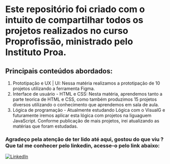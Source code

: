 # Este repositório foi criado com o intuito de compartilhar todos os projetos realizados no curso Proprofissão, ministrado pelo Instituto Proa.

## Principais conteúdos abordados:
1. Prototipação e UX | UI: Nessa matéria realizamos a prototipação de 10 projetos utilizando a ferramenta Figma.
2. Interface de usuário - HTML e CSS: Nesta matéria, aprendemos tanto a parte teorica de HTML e CSS, como também produzimos 15 projetos diversos utilizando o conhecimento que aprendemos em sala de aula.
3. Lógica de programação - Atualmente estudando Lógica com o VisualG e futuramente iremos aplicar esta lógica com projetos na liguaguem JavaScript.
   Conforme publicação de mais projetos, irei atualizando as matérias que foram estudadas.

### Agradeço pela atenção de ter lido até aqui, gostou do que viu ? Que tal me conhecer pelo linkedin, acesse-o pelo link abaixo:
[![LinkedIn](https://img.shields.io/badge/LinkedIn-0077B5?style=for-the-badge&logo=linkedin&logoColor=white)](https://www.linkedin.com/in/elaine-c-santos/)
